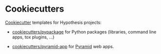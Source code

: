 Cookiecutters
=============

[Cookiecutter](https://cookiecutter.readthedocs.io/en/stable/) templates for Hypothesis projects:

* [cookiecutters/pypackage](https://github.com/hypothesis/cookiecutters/tree/main/pypackage)
  for Python packages (libraries, command line apps, tox plugins, ...)

* [cookiecutters/pyramid-app](https://github.com/hypothesis/cookiecutters/tree/main/pyramid-app)
  for [Pyramid](https://docs.pylonsproject.org/projects/pyramid/) web apps.
